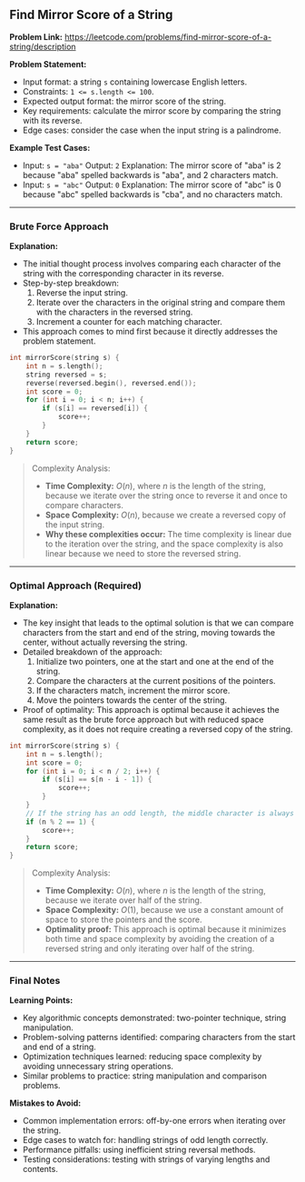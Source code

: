 ## Find Mirror Score of a String
**Problem Link:** https://leetcode.com/problems/find-mirror-score-of-a-string/description

**Problem Statement:**
- Input format: a string `s` containing lowercase English letters.
- Constraints: `1 <= s.length <= 100`.
- Expected output format: the mirror score of the string.
- Key requirements: calculate the mirror score by comparing the string with its reverse.
- Edge cases: consider the case when the input string is a palindrome.

**Example Test Cases:**
- Input: `s = "aba"`
  Output: `2`
  Explanation: The mirror score of "aba" is 2 because "aba" spelled backwards is "aba", and 2 characters match.
- Input: `s = "abc"`
  Output: `0`
  Explanation: The mirror score of "abc" is 0 because "abc" spelled backwards is "cba", and no characters match.

---

### Brute Force Approach

**Explanation:**
- The initial thought process involves comparing each character of the string with the corresponding character in its reverse.
- Step-by-step breakdown:
  1. Reverse the input string.
  2. Iterate over the characters in the original string and compare them with the characters in the reversed string.
  3. Increment a counter for each matching character.
- This approach comes to mind first because it directly addresses the problem statement.

```cpp
int mirrorScore(string s) {
    int n = s.length();
    string reversed = s;
    reverse(reversed.begin(), reversed.end());
    int score = 0;
    for (int i = 0; i < n; i++) {
        if (s[i] == reversed[i]) {
            score++;
        }
    }
    return score;
}
```

> Complexity Analysis:
> - **Time Complexity:** $O(n)$, where $n$ is the length of the string, because we iterate over the string once to reverse it and once to compare characters.
> - **Space Complexity:** $O(n)$, because we create a reversed copy of the input string.
> - **Why these complexities occur:** The time complexity is linear due to the iteration over the string, and the space complexity is also linear because we need to store the reversed string.

---

### Optimal Approach (Required)

**Explanation:**
- The key insight that leads to the optimal solution is that we can compare characters from the start and end of the string, moving towards the center, without actually reversing the string.
- Detailed breakdown of the approach:
  1. Initialize two pointers, one at the start and one at the end of the string.
  2. Compare the characters at the current positions of the pointers.
  3. If the characters match, increment the mirror score.
  4. Move the pointers towards the center of the string.
- Proof of optimality: This approach is optimal because it achieves the same result as the brute force approach but with reduced space complexity, as it does not require creating a reversed copy of the string.

```cpp
int mirrorScore(string s) {
    int n = s.length();
    int score = 0;
    for (int i = 0; i < n / 2; i++) {
        if (s[i] == s[n - i - 1]) {
            score++;
        }
    }
    // If the string has an odd length, the middle character is always a match
    if (n % 2 == 1) {
        score++;
    }
    return score;
}
```

> Complexity Analysis:
> - **Time Complexity:** $O(n)$, where $n$ is the length of the string, because we iterate over half of the string.
> - **Space Complexity:** $O(1)$, because we use a constant amount of space to store the pointers and the score.
> - **Optimality proof:** This approach is optimal because it minimizes both time and space complexity by avoiding the creation of a reversed string and only iterating over half of the string.

---

### Final Notes

**Learning Points:**
- Key algorithmic concepts demonstrated: two-pointer technique, string manipulation.
- Problem-solving patterns identified: comparing characters from the start and end of a string.
- Optimization techniques learned: reducing space complexity by avoiding unnecessary string operations.
- Similar problems to practice: string manipulation and comparison problems.

**Mistakes to Avoid:**
- Common implementation errors: off-by-one errors when iterating over the string.
- Edge cases to watch for: handling strings of odd length correctly.
- Performance pitfalls: using inefficient string reversal methods.
- Testing considerations: testing with strings of varying lengths and contents.